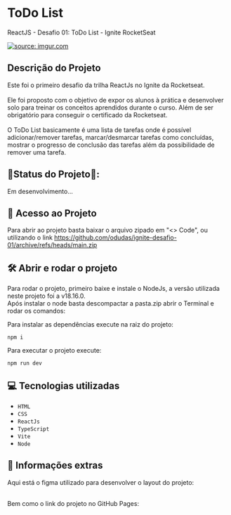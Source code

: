 # ToDo List

ReactJS - Desafio 01: ToDo List - Ignite RocketSeat

<a href="https://imgur.com/OUkzYle"><img src="https://i.imgur.com/OUkzYle.jpg" title="source: imgur.com" /></a>

## Descrição do Projeto

Este foi o primeiro desafio da trilha ReactJs no Ignite da Rocketseat. <br/>
<br/>
Ele foi proposto com o objetivo de expor os alunos à prática e desenvolver solo para treinar os conceitos aprendidos durante o curso. Além de ser obrigatório para conseguir o certificado da Rocketseat.<br/>
<br/>
O ToDo List basicamente é uma lista de tarefas onde é possível adicionar/remover tarefas, marcar/desmarcar tarefas como concluídas, mostrar o progresso de conclusão das tarefas além da possibilidade de remover uma tarefa. <br/>

## 📍Status do Projeto📍:

Em desenvolvimento...

## 📁 Acesso ao Projeto

Para abrir ao projeto basta baixar o arquivo zipado em "<> Code", ou utilizando o link https://github.com/odudas/ignite-desafio-01/archive/refs/heads/main.zip

## 🛠️ Abrir e rodar o projeto

Para rodar o projeto, primeiro baixe e instale o NodeJs, a versão utilizada neste projeto foi a v18.16.0. <br/>
Após instalar o node basta descompactar a pasta.zip abrir o Terminal e rodar os comandos:

Para instalar as dependências execute na raiz do projeto:

```
npm i
```

Para executar o projeto execute:

```
npm run dev
```

## 💻 Tecnologias utilizadas

- `HTML`
- `CSS`
- `ReactJs`
- `TypeScript`
- `Vite`
- `Node`

## 📢 Informações extras

Aqui está o figma utilizado para desenvolver o layout do projeto: <br />
<br />

Bem como o link do projeto no GitHub Pages: <br />
